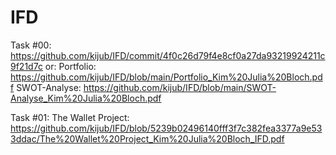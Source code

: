 # IFD

Task #00:
https://github.com/kijub/IFD/commit/4f0c26d79f4e8cf0a27da93219924211c9f21d7c
or:
Portfolio: https://github.com/kijub/IFD/blob/main/Portfolio_Kim%20Julia%20Bloch.pdf
SWOT-Analyse: https://github.com/kijub/IFD/blob/main/SWOT-Analyse_Kim%20Julia%20Bloch.pdf


Task #01: The Wallet Project: https://github.com/kijub/IFD/blob/5239b02496140fff3f7c382fea3377a9e533ddac/The%20Wallet%20Project_Kim%20Julia%20Bloch_IFD.pdf
